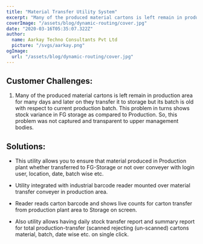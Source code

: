 ```yaml
---
title: "Material Transfer Utility System"
excerpt: "Many of the produced material cartons is left remain in production area for many days and later on they transfer it to storage but its batch is old with respect to current production batch. This problem in turns shows stock variance in FG storage as compared to Production. So, this problem was not captured and transparent to upper management bodies."
coverImage: "/assets/blog/dynamic-routing/cover.jpg"
date: "2020-03-16T05:35:07.322Z"
author:
  name: Aarkay Techno Consultants Pvt Ltd
  picture: "/svgs/aarkay.png"
ogImage:
  url: "/assets/blog/dynamic-routing/cover.jpg"
---
```


## Customer Challenges:

1. Many of the produced material cartons is left remain in production area for many days and later on they transfer it to storage but its batch is old with respect to current production batch. This problem in turns shows stock variance in FG storage as compared to Production. So, this problem was not captured and transparent to upper management bodies.

## Solutions:

- This utility allows you to ensure that material produced in Production plant whether transferred to FG-Storage or not over conveyer with login user, location, date, batch wise etc.

- Utility integrated with industrial barcode reader mounted over material transfer conveyer in production area.

- Reader reads carton barcode and shows live counts for carton transfer from production plant area to Storage on screen.

- Also utility allows having daily stock transfer report and summary report for total production-transfer (scanned rejecting (un-scanned) cartons material, batch, date wise etc. on single click.
